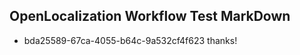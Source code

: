 ## OpenLocalization Workflow Test MarkDown
* bda25589-67ca-4055-b64c-9a532cf4f623 thanks!

<!--HONumber=Dec16_HO1-->


